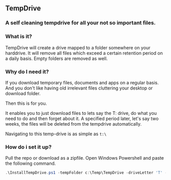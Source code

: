 TempDrive
--
### A self cleaning tempdrive for all your not so important files.

### What is it?
TempDrive will create a drive mapped to a folder somewhere on your harddrive.
It will remove all files which exceed a certain retention period on a daily basis. Empty folders are removed as well.

### Why do I need it?
If you download temporary files, documents and apps on a regular basis.
And you don't like having old irrelevant files cluttering your desktop or download folder. 

Then this is for you.

It enables you to just download files to lets say the T: drive, do what you need to do and then forget about it. 
A specified period later, let's say two weeks, the files will be deleted from the tempdrive automatically.

Navigating to this temp-drive is as simple as ```t:\```

### How do i set it up?

Pull the repo or download as a zipfile.
Open Windows Powershell and paste the following command.


```PowerShell
.\InstallTempDrive.ps1 -tempFolder c:\Temp\TempDrive -driveLetter 'T' -retention ([TimeSpan]::FromDays(14))  
````
